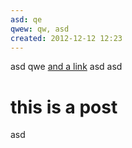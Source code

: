 ```yaml
---
asd: qe
qwew: qw, asd
created: 2012-12-12 12:23
---
```

asd qwe [and a link](http://bobswill.net) asd
asd

# this is a post


asd
